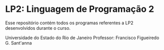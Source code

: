 # LP2: Linguagem de Programação 2
Esse repositório contém todos os programas referentes a LP2 desenvolvidos durante o curso.

Universidade do Estado do Rio de Janeiro
Professor: Francisco Figueiredo G. Sant'anna
